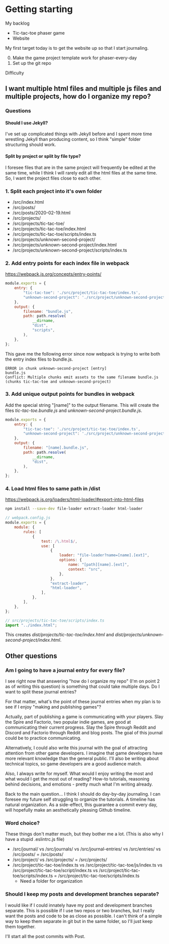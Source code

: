 
# Getting starting

My backlog
* Tic-tac-toe phaser game
* Website

My first target today is to get the website up so that I start journaling.

0. Make the game project template work for phaser-every-day
0. Set up the git repo

Difficulty

## I want multiple html files and multiple js files and multiple projects, how do I organize my repo?

### Questions

#### Should I use Jekyll?
I've set up complicated things with Jekyll before and I spent more time wrestling Jekyll than producing content, so I think "simple" folder structuring should work.

#### Split by project or split by file type?
I foresee files that are in the same project will frequently be edited at the same time, while I think I will rarely edit all the html files at the same time. So, I want the project files close to each other.

### 1. Split each project into it's own folder

* /src/index.html
* /src/posts/
* /src/posts/2020-02-19.html
* /src/projects/
* /src/projects/tic-tac-toe/
* /src/projects/tic-tac-toe/index.html
* /src/projects/tic-tac-toe/scripts/index.ts
* /src/projects/unknown-second-project/
* /src/projects/unknown-second-project/index.html
* /src/projects/unknown-second-project/scripts/index.ts

### 2. Add entry points for each index file in webpack

https://webpack.js.org/concepts/entry-points/

```js
module.exports = {
    entry: {
        "tic-tac-toe": './src/project/tic-tac-toe/index.ts',
        "unknown-second-project": './src/project/unknown-second-project/index.ts',
    },
    output: {
        filename: "bundle.js",
        path: path.resolve(
            __dirname,
            "dist",
            "scripts",
        ),
    },
};
```

This gave me the following error since now webpack is trying to write both the entry index files to bundle.js.

```
ERROR in chunk unknown-second-project [entry]
bundle.js
Conflict: Multiple chunks emit assets to the same filename bundle.js (chunks tic-tac-toe and unknown-second-project)
```

### 3. Add unique output points for bundles in webpack

Add the special string "[name]" to the output filename. This will create the files *tic-tac-toe.bundle.js* and *unknown-second-project.bundle.js*.

```js
module.exports = {
    entry: {
        "tic-tac-toe": './src/project/tic-tac-toe/index.ts',
        "unknown-second-project": './src/project/unknown-second-project/index.ts',
    },
    output: {
        filename: "[name].bundle.js",
        path: path.resolve(
            __dirname,
            "dist",
        ),
    },
};
```

### 4. Load html files to same path in /dist

https://webpack.js.org/loaders/html-loader/#export-into-html-files

```bash
npm install --save-dev file-loader extract-loader html-loader
```

```js
// webpack.config.js
module.exports = {
    module: {
        rules: [
            {
                test: /\.html$/,
                use: [
                    {
                        loader: "file-loader?name=[name].[ext]",
                        options: {
                            name: "[path][name].[ext]",
                            context: "src",
                        },
                    },
                    "extract-loader",
                    "html-loader",
                ],
            },
        ],
    },
};
```

```ts
// src/projects/tic-tac-toe/scripts/index.ts
import "../index.html";
```

This creates *dist/projects/tic-tac-toe/index.html* and *dist/projects/unknown-second-project/index.html*.

## Other questions

### Am I going to have a journal entry for every file?
I see right now that answering "how do I organize my repo" (I'm on point 2 as of writing this question) is something that could take multiple days. Do I want to split these journal entries?

For that matter, what's the point of these journal entries when my plan is to see if I enjoy "making and publishing games"?

Actually, part of publishing a game is communicating with your players. Slay the Spire and Factorio, two popular indie games, are good at communicating their current progress. Slay the Spire through Reddit and Discord and Factorio through Reddit and blog posts. The goal of this journal could be to practice communicating.

Alternatively, I could also write this journal with the goal of attracting attention from other game developers. I imagine that game developers have more relevant knowledge than the general public. I'll also be writing about technical topics, so game developers are a good audience match.

Also, I always write for myself. What would I enjoy writing the most and what would I get the most out of reading? How-to tutorials, reasoning behind decisions, and emotions - pretty much what I'm writing already.

Back to the main question... I think I should do day-by-day journaling. I can foresee my future self struggling to organize the tutorials. A timeline has natural organization. As a side-effect, this guarantee a commit every day, will hopefully make an aesthetically pleasing Github timeline.

### Word choice?
These things don't matter much, but they bother me a lot. (This is also why I have a stupid .eslintrc.js file)

* /src/journal/ vs /src/journals/ vs /src/journal-entries/ vs /src/entries/ vs /src/posts/ = /src/posts/
* /src/project/ vs /src/projects/ = /src/projects/
* /src/project/tic-tac-toe/index.ts vs /src/project/tic-tac-toe/js/index.ts vs /src/project/tic-tac-toe/script/index.ts vs /src/project/tic-tac-toe/scripts/index.ts = /src/project/tic-tac-toe/scripts/index.ts
    * Need a folder for organization

### Should I keep my posts and development branches separate?
I would like if I could innately have my post and development branches separate. This is possible if I use two repos or two branches, but I really want the posts and code to be as close as possible. I can't think of a simple way to keep them separate in git but in the same folder, so I'll just keep them together.

I'll start all the post commits with Post.
